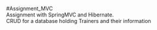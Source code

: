#Assignment_MVC<br/>Assignment with SpringMVC and Hibernate.<br/>CRUD for a database holding Trainers and their information
